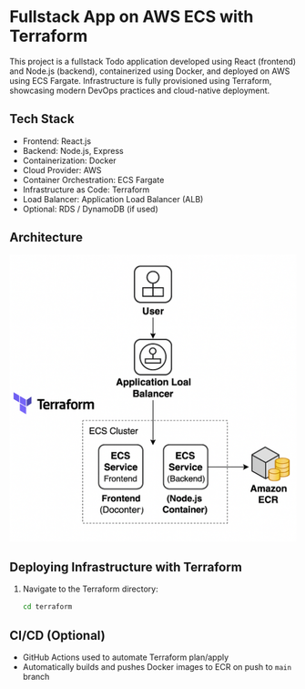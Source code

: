 # Fullstack App on AWS ECS with Terraform

This project is a fullstack Todo application developed using React (frontend) and Node.js (backend), containerized using Docker, and deployed on AWS using ECS Fargate. Infrastructure is fully provisioned using Terraform, showcasing modern DevOps practices and cloud-native deployment.

## Tech Stack

- Frontend: React.js
- Backend: Node.js, Express
- Containerization: Docker
- Cloud Provider: AWS
- Container Orchestration: ECS Fargate
- Infrastructure as Code: Terraform
- Load Balancer: Application Load Balancer (ALB)
- Optional: RDS / DynamoDB (if used)

## Architecture

![Architecture Diagram](./architecture.png)


## Deploying Infrastructure with Terraform

1. Navigate to the Terraform directory:
   ```bash
   cd terraform


## CI/CD (Optional)

- GitHub Actions used to automate Terraform plan/apply
- Automatically builds and pushes Docker images to ECR on push to `main` branch
